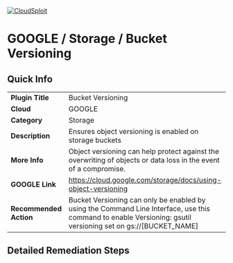 [![CloudSploit](https://cloudsploit.com/img/logo-new-big-text-100.png "CloudSploit")](https://cloudsploit.com)

# GOOGLE / Storage / Bucket Versioning

## Quick Info

| | |
|-|-|
| **Plugin Title** | Bucket Versioning |
| **Cloud** | GOOGLE |
| **Category** | Storage |
| **Description** | Ensures object versioning is enabled on storage buckets |
| **More Info** | Object versioning can help protect against the overwriting of objects or data loss in the event of a compromise. |
| **GOOGLE Link** | https://cloud.google.com/storage/docs/using-object-versioning |
| **Recommended Action** | Bucket Versioning can only be enabled by using the Command Line Interface, use this command to enable Versioning: gsutil versioning set on gs://[BUCKET_NAME] |

## Detailed Remediation Steps


